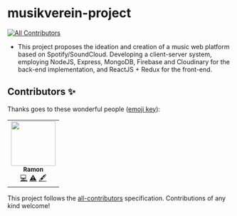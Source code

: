 # musikverein-project
<!-- ALL-CONTRIBUTORS-BADGE:START - Do not remove or modify this section -->
[![All Contributors](https://img.shields.io/badge/all_contributors-1-orange.svg?style=flat-square)](#contributors-)
<!-- ALL-CONTRIBUTORS-BADGE:END -->

- This project proposes the ideation and creation of a music web platform based on Spotify/SoundCloud. Developing a client-server system, employing NodeJS, Express, MongoDB, Firebase and
Cloudinary for the back-end implementation, and ReactJS + Redux for the front-end.

## Contributors ✨

Thanks goes to these wonderful people ([emoji key](https://allcontributors.org/docs/en/emoji-key)):

<!-- ALL-CONTRIBUTORS-LIST:START - Do not remove or modify this section -->
<!-- prettier-ignore-start -->
<!-- markdownlint-disable -->
<table>
  <tr>
    <td align="center"><a href="https://github.com/rshernan"><img src="https://avatars.githubusercontent.com/u/42167693?v=4?s=100" width="100px;" alt=""/><br /><sub><b>Ramon</b></sub></a><br /><a href="https://github.com/Musikverein/musikverein-project/commits?author=rshernan" title="Code">💻</a> <a href="https://github.com/Musikverein/musikverein-project/commits?author=rshernan" title="Tests">⚠️</a> <a href="#content-rshernan" title="Content">🖋</a></td>
  </tr>
</table>

<!-- markdownlint-restore -->
<!-- prettier-ignore-end -->

<!-- ALL-CONTRIBUTORS-LIST:END -->

This project follows the [all-contributors](https://github.com/all-contributors/all-contributors) specification. Contributions of any kind welcome!